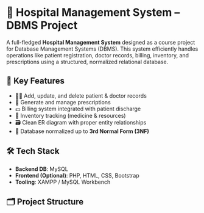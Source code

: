 # 🏥 Hospital Management System – DBMS Project

A full-fledged **Hospital Management System** designed as a course project for Database Management Systems (DBMS). This system efficiently handles operations like patient registration, doctor records, billing, inventory, and prescriptions using a structured, normalized relational database.

## 📌 Key Features

- 👨‍⚕️ Add, update, and delete patient & doctor records
- 💊 Generate and manage prescriptions
- 💵 Billing system integrated with patient discharge
- 🧾 Inventory tracking (medicine & resources)
- 🗃️ Clean ER diagram with proper entity relationships
- 🧠 Database normalized up to **3rd Normal Form (3NF)**

## 🛠️ Tech Stack

- **Backend DB**: MySQL
- **Frontend (Optional)**: PHP, HTML, CSS, Bootstrap
- **Tooling**: XAMPP / MySQL Workbench

## 🗂️ Project Structure

